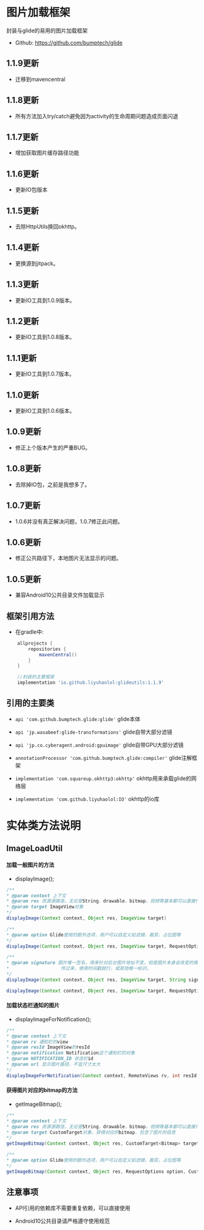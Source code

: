 # 图片加载框架

封装与glide的易用的图片加载框架

- Github: https://github.com/bumptech/glide

## 1.1.9更新

- 迁移到mavencentral

## 1.1.8更新

- 所有方法加入try/catch避免因为activity的生命周期问题造成页面闪退

## 1.1.7更新

- 增加获取图片缓存路径功能

## 1.1.6更新

- 更新IO包版本

## 1.1.5更新

- 去除HttpUtils换回okhttp。

## 1.1.4更新

- 更换源到jitpack。

## 1.1.3更新

- 更新IO工具到1.0.9版本。

## 1.1.2更新

- 更新IO工具到1.0.8版本。

## 1.1.1更新

- 更新IO工具到1.0.7版本。

## 1.1.0更新

- 更新IO工具到1.0.6版本。

## 1.0.9更新

- 修正上个版本产生的严重BUG。

## 1.0.8更新

- 去除掉IO包，之前是我想多了。

## 1.0.7更新

- 1.0.6并没有真正解决问题，1.0.7修正此问题。

## 1.0.6更新

- 修正公共路径下，本地图片无法显示的问题。

## 1.0.5更新

- 兼容Android10公共目录文件加载显示

## 框架引用方法

- 在gradle中:

```gradle
    allprojects {
        repositories {
            mavenCentral()
        }
    }
```

```gradle
    //封装的主要框架
    implementation 'io.github.liyuhaolol:glideutils:1.1.9'
```

## 引用的主要类

- `api 'com.github.bumptech.glide:glide'` glide本体

- `api 'jp.wasabeef:glide-transformations'` glide自带大部分滤镜

- `api 'jp.co.cyberagent.android:gpuimage'` glide自带GPU大部分滤镜

- `annotationProcessor 'com.github.bumptech.glide:compiler'` glide注解框架

- `implementation 'com.squareup.okhttp3:okhttp'` okhttp用来承载glide的网络层

- `implementation 'com.github.liyuhaolol:IO'` okhttp的io库

# 实体类方法说明

## ImageLoadUtil

#### 加载一般图片的方法

- displayImage();

```java
/**
* @param context 上下文
* @param res 资源源路径，无论是String，drawable，bitmap，视频等基本都可以直接传
* @param target ImageView对象
*/
displayImage(Context context, Object res, ImageView target)

/**
* @param option Glide使用的额外选项，用户可以自定义如滤镜，裁剪，占位图等
*/
displayImage(Context context, Object res, ImageView target, RequestOptions option)

/**
* @param signature 图片唯一签名，用来针对后台图片地址不变，但是图片本身会改变的情况，唯一标识符最好是由后台
*                   传过来，使用时间戳就行，或其他唯一标识。
*/
displayImage(Context context, Object res, ImageView target, String signature)

displayImage(Context context, Object res, ImageView target, RequestOptions option, String signature)
```

#### 加载状态栏通知的图片

- displayImageForNotification();

```java
/**
* @param context 上下文
* @param rv 通知栏的view
* @param resId ImageView的resId
* @param notification Notification这个通知栏的对象
* @param NOTIFICATION_ID 状态栏id
* @param url 显示图片路径，不宜尺寸太大
*/
displayImageForNotification(Context context, RemoteViews rv, int resId,Notification notification, int NOTIFICATION_ID, String url)
```

#### 获得图片对应的bitmap的方法

- getImageBitmap();

```java
/**
* @param context 上下文
* @param res 资源源路径，无论是String，drawable，bitmap，视频等基本都可以直接传
* @param target CustomTarget对象，获得对应的bitmap，包含了图片的信息
*/
getImageBitmap(Context context, Object res, CustomTarget<Bitmap> target)

/**
* @param option Glide使用的额外选项，用户可以自定义如滤镜，裁剪，占位图等
*/
getImageBitmap(Context context, Object res, RequestOptions option, CustomTarget<Bitmap> target)
```

## 注意事项

- API引用的依赖库不需要重复依赖，可以直接使用

- Android10公共目录请严格遵守使用规范
